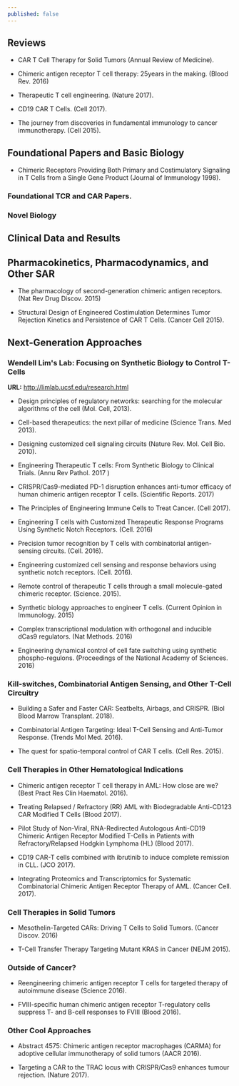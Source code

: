 ```yaml
---
published: false
---
```



## Reviews

- CAR T Cell Therapy for Solid Tumors (Annual Review of Medicine). 

- Chimeric antigen receptor T cell therapy: 25years in the making. (Blood Rev. 2016)

- Therapeutic T cell engineering. (Nature 2017). 

- CD19 CAR T Cells. (Cell 2017).

- The journey from discoveries in fundamental immunology to cancer immunotherapy. (Cell 2015). 



## Foundational Papers and Basic Biology 

- Chimeric Receptors Providing Both Primary and Costimulatory Signaling in T Cells from a Single Gene Product (Journal of Immunology 1998).




### Foundational TCR and CAR Papers.

### Novel Biology




## Clinical Data and Results 


## Pharmacokinetics, Pharmacodynamics, and Other SAR

- The pharmacology of second-generation chimeric antigen receptors. (Nat Rev Drug Discov. 2015)

- Structural Design of Engineered Costimulation Determines Tumor Rejection Kinetics and Persistence of CAR T Cells. (Cancer Cell 2015).



## Next-Generation Approaches


### Wendell Lim's Lab: Focusing on Synthetic Biology to Control T-Cells

**URL:** http://limlab.ucsf.edu/research.html

- Design principles of regulatory networks: searching for the molecular algorithms of the cell (Mol. Cell, 2013).

- Cell-based therapeutics: the next pillar of medicine (Science Trans. Med 2013).

- Designing customized cell signaling circuits (Nature Rev. Mol. Cell Bio. 2010).

- Engineering Therapeutic T cells: From Synthetic Biology to Clinical Trials. (Annu Rev Pathol. 2017 )

- CRISPR/Cas9-mediated PD-1 disruption enhances anti-tumor efficacy of human chimeric antigen receptor T cells. (Scientific Reports. 2017)

- The Principles of Engineering Immune Cells to Treat Cancer. (Cell 2017).

- Engineering T cells with Customized Therapeutic Response Programs Using Synthetic Notch Receptors. (Cell. 2016)

- Precision tumor recognition by T cells with combinatorial antigen-sensing circuits. (Cell. 2016).

- Engineering customized cell sensing and response behaviors using synthetic notch receptors. (Cell. 2016). 

- Remote control of therapeutic T cells through a small molecule-gated chimeric receptor. (Science. 2015).

- Synthetic biology approaches to engineer T cells. (Current Opinion in Immunology. 2015)

- Complex transcriptional modulation with orthogonal and inducible dCas9 regulators. (Nat Methods. 2016)

- Engineering dynamical control of cell fate switching using synthetic phospho-regulons. (Proceedings of the National Academy of Sciences. 2016)



### Kill-switches, Combinatorial Antigen Sensing, and Other T-Cell Circuitry

- Building a Safer and Faster CAR: Seatbelts, Airbags, and CRISPR. (Biol Blood Marrow Transplant. 2018).

- Combinatorial Antigen Targeting: Ideal T-Cell Sensing and Anti-Tumor Response. (Trends Mol Med. 2016).

- The quest for spatio-temporal control of CAR T cells. (Cell Res. 2015). 




### Cell Therapies in Other Hematological Indications

- Chimeric antigen receptor T cell therapy in AML: How close are we? (Best Pract Res Clin Haematol. 2016). 

- Treating Relapsed / Refractory (RR) AML with Biodegradable Anti-CD123 CAR Modified T Cells (Blood 2017).

- Pilot Study of Non-Viral, RNA-Redirected Autologous Anti-CD19 Chimeric Antigen Receptor Modified T-Cells in Patients with Refractory/Relapsed Hodgkin Lymphoma (HL) (Blood 2017). 

- CD19 CAR-T cells combined with ibrutinib to induce complete remission in CLL. (JCO 2017).

- Integrating Proteomics and Transcriptomics for Systematic Combinatorial Chimeric Antigen Receptor Therapy of AML. (Cancer Cell. 2017). 



### Cell Therapies in Solid Tumors

- Mesothelin-Targeted CARs: Driving T Cells to Solid Tumors. (Cancer Discov. 2016)

- T-Cell Transfer Therapy Targeting Mutant KRAS in Cancer (NEJM 2015).



### Outside of Cancer?

- Reengineering chimeric antigen receptor T cells for targeted therapy of autoimmune disease (Science 2016).

- FVIII-specific human chimeric antigen receptor T-regulatory cells suppress T- and B-cell responses to FVIII (Blood 2016).



### Other Cool Approaches

- Abstract 4575: Chimeric antigen receptor macrophages (CARMA) for adoptive cellular immunotherapy of solid tumors (AACR 2016).

- Targeting a CAR to the TRAC locus with CRISPR/Cas9 enhances tumour rejection. (Nature 2017).

